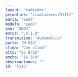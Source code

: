 ```yaml
---
layout: "radiador"
permalink: "/radiadores/5115/"
marca: "Seat"
modelo: "Leon"
ano: "2004"
motor: "L4 1.8"
transmision: "Automática"
parte: "M-914"
clima: "Con clima"
alto: "25 9/16"
ancho: "16 3/8"
observaciones: ""
id: "5115"
---
```


